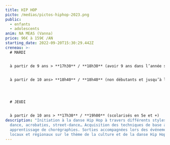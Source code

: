 ```yaml
---
title: HIP HOP
picto: /medias/pictos-hiphop-2023.png
public:
  - enfants
  - adolescents
anim: NA MEAS (Vanna)
price: 96€ à 159€ /AN
starting_date: 2022-09-20T15:30:29.442Z
creneau: >-
  # MARDI


  à partir de 9 ans > **17h30** / **18h30** (avoir 9 ans dans l’année scolaire et avoir fait au moins 1 an de danse ou sport gymnique)


  à partir de 10 ans> **18h40** / **18h40** (non débutants et jusqu’à la classe de 6e)




  # JEUDI


  à partir de 10 ans > **17h30** / **19h00** (scolarisés en 5e et +)
description: "Initiation à la danse Hip Hop à travers différents styles : break
  dance, acrobaties, street-dance… Acquisition des techniques de base avec
  apprentissage de chorégraphies. Sorties accompagnées lors des événements
  locaux et régionaux sur le thème de la culture et de la danse Hip Hop."
---
```

